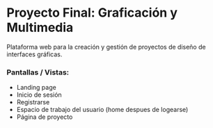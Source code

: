 # Proyecto Final: Graficación y Multimedia

Plataforma web para la creación y gestión de proyectos de diseño de interfaces gráficas.

### Pantallas / Vistas:

* Landing page
* Inicio de sesión
* Registrarse
* Espacio de trabajo del usuario (home despues de logearse)
* Página de proyecto
